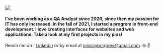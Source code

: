             
           

<img align="center" src="https://user-images.githubusercontent.com/49700156/195731664-f4208d84-1d44-42f9-b0a8-a9b341be7611.png" />
 
 
 

#### I've been working as a QA Analyst since 2020, since then my passion for IT has only increased. In the fall of 2021, I started a program in front-end development.  I love creating interfaces for websites and web applications. Take a look at my first projects in my pins! 

Reach me on : [Linkedin](https://www.linkedin.com/in/roxanne-perron-97170917b/) or by email at misscyborgdev@gmail.com. 
:nerd_face: :v:



